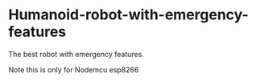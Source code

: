# Humanoid-robot-with-emergency-features
The best robot with emergency features.

Note this is only for Nodemcu esp8266

